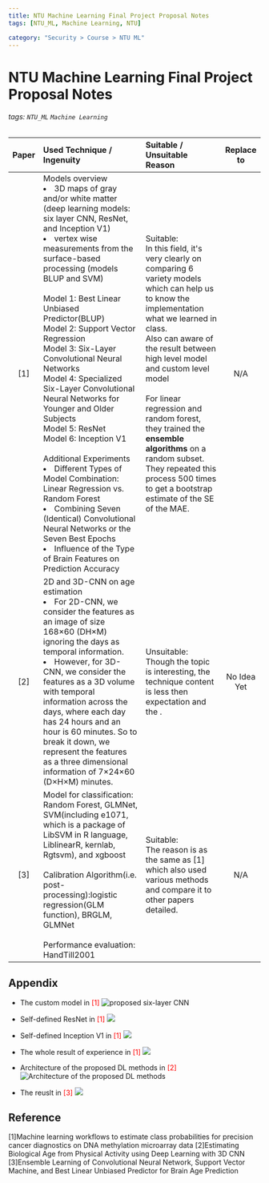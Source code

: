```yaml
---
title: NTU Machine Learning Final Project Proposal Notes
tags: [NTU_ML, Machine Learning, NTU]

category: "Security > Course > NTU ML"
---
```


# NTU Machine Learning Final Project Proposal Notes
###### tags: `NTU_ML` `Machine Learning`
| Paper | Used Technique / Ingenuity| Suitable / Unsuitable Reason| Replace to |
|:-----:|:---------------------------------------------------------------------------------------------------------------------------------------------------------------------------------------------------------------------------------------------------------------------------------------------------------------------------------------------------------------------------------------------------------------------------------------------------------------------------------------------------------------------------------------------------------------------------------------------------------------------------------------------------------------------------------------------------------------------------------------------------------------------------------------------------------- |:------------------------------------------------------------------------------------------------------------------------------------------------------------------------------------------------------------------------------------------------------------------------------------------------------------------------------------------------------------------------------------------------------------------------------------------ |:----------:|
|  [1]  | Models overview<br><li>3D maps of gray and/or white matter (deep learning models: six layer CNN, ResNet, and Inception V1)</li><li>vertex wise measurements from the surface-based processing (models BLUP and SVM)</li><br />Model 1: Best Linear Unbiased Predictor(BLUP)</br>Model 2: Support Vector Regression</br>Model 3: Six-Layer Convolutional Neural Networks</br>Model 4: Specialized Six-Layer Convolutional Neural Networks for Younger and Older Subjects</br>Model 5: ResNet</br>Model 6: Inception V1</br></br> Additional Experiments<li>Different Types of Model Combination: Linear Regression vs. Random Forest</li><li>Combining Seven (Identical) Convolutional Neural Networks or the Seven Best Epochs</li><li>Influence of the Type of Brain Features on Prediction Accuracy</li> |Suitable:</br>In this field, it's very clearly on comparing 6 variety models which can help us to know the implementation what we learned in class.</br>Also can aware of the result between high level model and custom level model</br></br>For linear regression and random forest, they trained the **ensemble algorithms** on a random subset. They repeated this process 500 times to get a bootstrap estimate of the SE of the MAE.   | N/A   |
| [2]     |2D and 3D-CNN on age estimation<li>For 2D-CNN, we consider the features as an image of size 168×60 (DH×M) ignoring the days as temporal information.</li><li>However, for 3D-CNN, we consider the features as a 3D volume with temporal information across the days, where each day has 24 hours and an hour is 60 minutes. So to break it down, we represent the features as a three dimensional information of 7×24×60 (D×H×M) minutes.</li>| Unsuitable:</br> Though the topic is interesting, the technique content is less then expectation and the .| No Idea Yet     |
| [3]     | Model for classification:</br>Random Forest, GLMNet, SVM(including e1071, which is a package of LibSVM in R language, LiblinearR, kernlab, Rgtsvm),  and xgboost</br></br>Calibration Algorithm(i.e. post-processing):logistic regression(GLM function), BRGLM, GLMNet</br></br>Performance evaluation: HandTill2001| Suitable:</br>The reason is as the same as [1] which also used various methods and compare it to other papers detailed.| N/A     |

## Appendix
* The custom model in <font color=Red>[1]</font>
![proposed six-layer CNN](https://imgur.com/JXPDeLS.png)

* Self-defined ResNet in <font color=Red>[1]</font>
![](https://imgur.com/4VmhNRg.png)

* Self-defined Inception V1 in <font color=Red>[1]</font>
![](https://imgur.com/je2cCQL.png)

* The whole result of experience in <font color=Red>[1]</font>
![](https://imgur.com/xgASnkl.png)

* Architecture of the proposed DL methods in <font color=Red>[2]</font>
![Architecture of the proposed DL methods](https://imgur.com/7Okv3TC.png)

* The reuslt in <font color=Red>[3]</font>
![](https://imgur.com/HDYFr36.png)

## Reference
[1]Machine learning workflows to estimate class probabilities for precision cancer diagnostics on DNA methylation microarray data
[2]Estimating Biological Age from Physical Activity using Deep Learning with 3D CNN
[3]Ensemble Learning of Convolutional Neural Network, Support Vector Machine, and Best Linear Unbiased Predictor for Brain Age Prediction